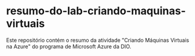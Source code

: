 # resumo-do-lab-criando-maquinas-virtuais
Este repositório contém o resumo da atividade "Criando Máquinas Virtuais na Azure" do programa de Microsoft Azure da DIO.
